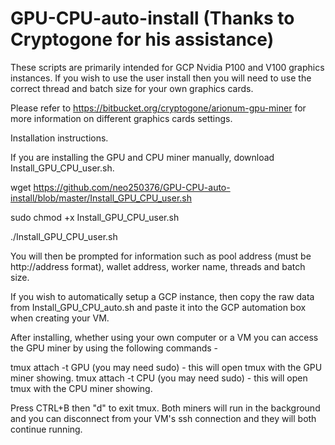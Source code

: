 # GPU-CPU-auto-install (Thanks to Cryptogone for his assistance)

These scripts are primarily intended for GCP Nvidia P100 and V100 graphics instances. If you wish to use the user install then you will need to use the correct thread and batch size for your own graphics cards.

Please refer to https://bitbucket.org/cryptogone/arionum-gpu-miner for more information on different graphics cards settings.

Installation instructions.

If you are installing the GPU and CPU miner manually, download Install_GPU_CPU_user.sh.

wget https://github.com/neo250376/GPU-CPU-auto-install/blob/master/Install_GPU_CPU_user.sh

sudo chmod +x Install_GPU_CPU_user.sh

./Install_GPU_CPU_user.sh

You will then be prompted for information such as pool address (must be http://address format), wallet address, worker name, threads and batch size.

If you wish to automatically setup a GCP instance, then copy the raw data from Install_GPU_CPU_auto.sh and paste it into the GCP automation box when creating your VM.

After installing, whether using your own computer or a VM you can access the GPU miner by using the following commands -

tmux attach -t GPU (you may need sudo) - this will open tmux with the GPU miner showing.
tmux attach -t CPU (you may need sudo) - this will open tmux with the CPU miner showing.

Press CTRL+B then "d" to exit tmux. Both miners will run in the background and you can disconnect from your VM's ssh connection and they will both continue running.
